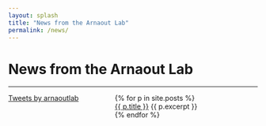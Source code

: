 ```yaml
---
layout: splash
title: "News from the Arnaout Lab"
permalink: /news/
---
```



<h1> News from the Arnaout Lab </h1>
<hr>

<div class="w3-sidebar w3-bar-block" style="width:35%; float:left;">
<a class="twitter-timeline" data-lang="en" data-width="450" href="https://twitter.com/arnaoutlab?ref_src=twsrc%5Etfw">Tweets by arnaoutlab</a> <script async src="https://platform.twitter.com/widgets.js" charset="utf-8"></script> 
</div>

<div style="margin-left:38%;">
<ul style="list-style: none;">
  {% for p in site.posts %}
    <li>
     <a href="{{ site.baseurl }}/{{ p.url }}">{{ p.title }}</a>
     {{ p.excerpt }}
    </li>
  {% endfor %}
</ul>
